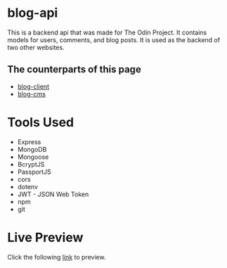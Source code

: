 # blog-api

This is a backend api that was made for The Odin Project. It contains models for users, comments, and blog posts. It is used as the backend of two other websites.

## The counterparts of this page

-   [blog-client](https://github.com/Meeran-Tofiq/blog-client)
-   [blog-cms]()

# Tools Used

-   Express
-   MongoDB
-   Mongoose
-   BcryptJS
-   PassportJS
-   cors
-   dotenv
-   JWT - JSON Web Token
-   npm
-   git

# Live Preview

Click the following [link](https://meeran-blog.adaptable.app) to preview.
